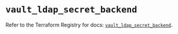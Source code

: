 # `vault_ldap_secret_backend`

Refer to the Terraform Registry for docs: [`vault_ldap_secret_backend`](https://registry.terraform.io/providers/hashicorp/vault/4.0.0/docs/resources/ldap_secret_backend).
